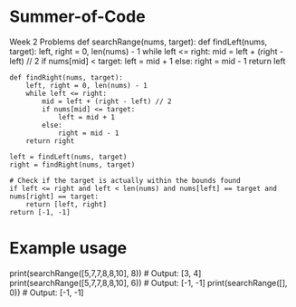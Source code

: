 # Summer-of-Code
Week 2 Problems
def searchRange(nums, target):
    def findLeft(nums, target):
        left, right = 0, len(nums) - 1
        while left <= right:
            mid = left + (right - left) // 2
            if nums[mid] < target:
                left = mid + 1
            else:
                right = mid - 1
        return left

    def findRight(nums, target):
        left, right = 0, len(nums) - 1
        while left <= right:
            mid = left + (right - left) // 2
            if nums[mid] <= target:
                left = mid + 1
            else:
                right = mid - 1
        return right

    left = findLeft(nums, target)
    right = findRight(nums, target)

    # Check if the target is actually within the bounds found
    if left <= right and left < len(nums) and nums[left] == target and nums[right] == target:
        return [left, right]
    return [-1, -1]

# Example usage
print(searchRange([5,7,7,8,8,10], 8))  # Output: [3, 4]
print(searchRange([5,7,7,8,8,10], 6))  # Output: [-1, -1]
print(searchRange([], 0))  # Output: [-1, -1]
